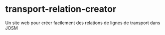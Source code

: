 # transport-relation-creator
Un site web pour créer facilement des relations de lignes de transport dans JOSM

